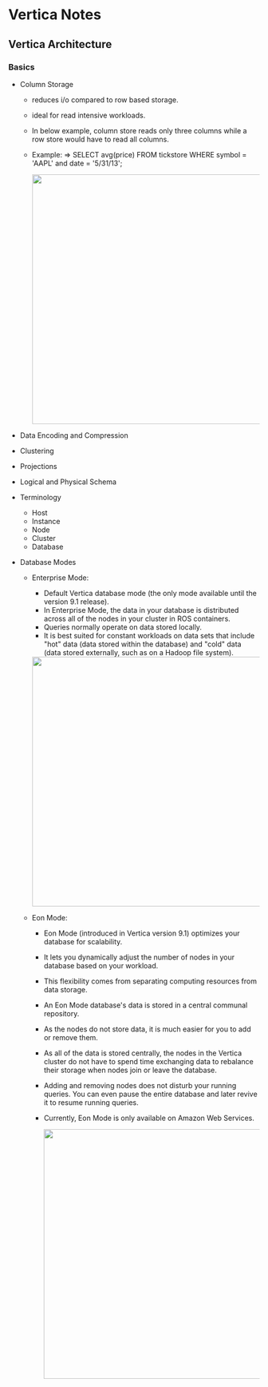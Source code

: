 # Vertica Notes

## Vertica Architecture

### Basics

- Column Storage

  - reduces i/o compared to row based storage.
  - ideal for read intensive workloads.
  - In below example, column store reads only three columns while a row store would have to read all columns.
  - Example: => SELECT avg(price) FROM tickstore WHERE symbol = 'AAPL' and date = '5/31/13';
  
    <img src="https://www.vertica.com/docs/9.2.x/HTML/Content/Resources/Images/ConceptsGuide/cluster_storage.png" width=500px height=500px>

- Data Encoding and Compression

- Clustering

- Projections

- Logical and Physical Schema

- Terminology

  -  Host
  -  Instance
  -  Node
  -  Cluster
  -  Database

- Database Modes

  - Enterprise Mode:
     -  Default Vertica database mode (the only mode available until the version 9.1 release).
     -  In Enterprise Mode, the data in your database is distributed across all of the nodes in your cluster in ROS containers.
     -  Queries normally operate on data stored locally.
     -  It is best suited for constant workloads on data sets that include "hot" data (data stored within the database) and "cold" data (data stored externally, such as on a Hadoop file system).

      <img src="https://www.vertica.com/docs/9.2.x/HTML/Content/Resources/Images/Eon/enterprise-mode-basic_diagram.png" width=500px height=500px>

  - Eon Mode:
    -  Eon Mode (introduced in Vertica version 9.1) optimizes your database for scalability.
    -  It lets you dynamically adjust the number of nodes in your database based on your workload.
    -  This flexibility comes from separating computing resources from data storage.
    -  An Eon Mode database's data is stored in a central communal repository.
    -  As the nodes do not store data, it is much easier for you to add or remove them.
    -  As all of the data is stored centrally, the nodes in the Vertica cluster do not have to spend time exchanging data to rebalance their storage when nodes join or leave the database. 
    -  Adding and removing nodes does not disturb your running queries. You can even pause the entire database and later revive it to resume running queries.
    - Currently, Eon Mode is only available on Amazon Web Services.
      
      <img src="https://www.vertica.com/docs/9.2.x/HTML/Content/Resources/Images/Eon/eon-mode-basic_diagram.png" width=500px height=500px>
  
